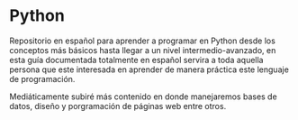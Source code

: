 # Python
Repositorio en español para aprender a programar en Python desde los conceptos más básicos hasta llegar a un nivel intermedio-avanzado, en esta guía documentada totalmente en español servira a toda aquella persona que este interesada en aprender de manera práctica este lenguaje de programación.

Mediáticamente subiré más contenido en donde manejaremos bases de datos, diseño y porgramación de páginas web entre otros. 
